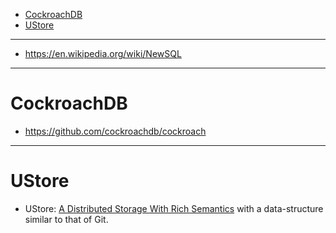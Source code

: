 + [CockroachDB](#cockroachdb)
+ [UStore](#ustore)

---- 

+ https://en.wikipedia.org/wiki/NewSQL

----

# CockroachDB
+ https://github.com/cockroachdb/cockroach

----

# UStore
+ UStore: [A Distributed Storage With Rich Semantics](https://arxiv.org/abs/1702.02799) with a data-structure similar to that of Git.